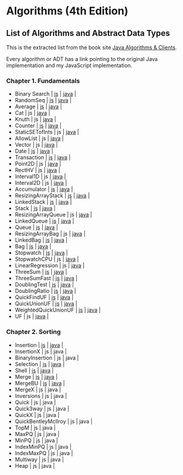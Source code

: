 # Algorithms (4th Edition)

## List of Algorithms and Abstract Data Types

This is the extracted list from the book site [Java Algorithms & Clients](https://algs4.cs.princeton.edu/code/).

Every algorithm or ADT has a link pointing to the original Java implementation and my JavaScript implementation.

### Chapter 1. Fundamentals

* Binary Search | [js](/src/algorithms/binary-search/binary-search.js) | [java](https://algs4.cs.princeton.edu/code/edu/princeton/cs/algs4/BinarySearch.java.html) |
* RandomSeq | [js](/src/examples/test-clients/random-seq.client.js) | [java](https://algs4.cs.princeton.edu/code/edu/princeton/cs/algs4/RandomSeq.java.html) |
* Average | [js](/src/examples/test-clients/average.client.js) | [java](https://algs4.cs.princeton.edu/code/edu/princeton/cs/algs4/Average.java.html) |
* Cat | js | [java](https://algs4.cs.princeton.edu/code/edu/princeton/cs/algs4/Cat.java.html) |
* Knuth | js | [java](https://algs4.cs.princeton.edu/code/edu/princeton/cs/algs4/Knuth.java.html) |
* Counter | [js](/src/adts/counter/counter.js) | [java](https://algs4.cs.princeton.edu/code/edu/princeton/cs/algs4/Counter.java.html) |
* StaticSETofInts | js | [java](https://algs4.cs.princeton.edu/code/edu/princeton/cs/algs4/StaticSETofInts.java.html) |
* AllowList | js | [java](https://algs4.cs.princeton.edu/code/edu/princeton/cs/algs4/Allowlist.java.html) |
* Vector | js | [java](https://algs4.cs.princeton.edu/code/edu/princeton/cs/algs4/Vector.java.html) |
* Date | [js](/src/adts/basic-date/basic-date.js) | [java](https://algs4.cs.princeton.edu/code/edu/princeton/cs/algs4/Date.java.html) |
* Transaction | [js](/src/adts/transaction/transaction.js) | [java](https://algs4.cs.princeton.edu/code/edu/princeton/cs/algs4/Transaction.java.html) |
* Point2D | js | [java](https://algs4.cs.princeton.edu/code/edu/princeton/cs/algs4/Point2D.java.html) |
* RectHV | js | [java](https://algs4.cs.princeton.edu/code/edu/princeton/cs/algs4/RectHV.java.html) |
* Interval1D | js | [java](https://algs4.cs.princeton.edu/code/edu/princeton/cs/algs4/Interval1D.java.html) |
* Interval2D | js | [java](https://algs4.cs.princeton.edu/code/edu/princeton/cs/algs4/Interval2D.java.html) |
* Accumulator | [js](/src/adts/accumulator/accumulator.js) | [java](https://algs4.cs.princeton.edu/code/edu/princeton/cs/algs4/Accumulator.java.html) |
* ResizingArrayStack | [js](/src/adts/resizable-array-stack/resizable-array-stack.js) | [java](https://algs4.cs.princeton.edu/code/edu/princeton/cs/algs4/ResizingArrayStack.java.html) |
* LinkedStack | [js](/src/adts/stack/stack.js) | [java](https://algs4.cs.princeton.edu/code/edu/princeton/cs/algs4/LinkedStack.java.html) |
* Stack | [js](/src/adts/stack/stack.js) | [java](https://algs4.cs.princeton.edu/code/edu/princeton/cs/algs4/Stack.java.html) |
* ResizingArrayQueue | js | [java](https://algs4.cs.princeton.edu/code/edu/princeton/cs/algs4/ResizingArrayQueue.java.html) |
* LinkedQueue | [js](/src/adts/queue/queue.js) | [java](https://algs4.cs.princeton.edu/code/edu/princeton/cs/algs4/LinkedQueue.java.html) |
* Queue | [js](/src/adts/queue/queue.js) | [java](https://algs4.cs.princeton.edu/code/edu/princeton/cs/algs4/Queue.java.html) |
* ResizingArrayBag | js | [java](https://algs4.cs.princeton.edu/code/edu/princeton/cs/algs4/ResizingArrayBag.java.html) |
* LinkedBag | [js](/src/adts/bag/bag.js) | [java](https://algs4.cs.princeton.edu/code/edu/princeton/cs/algs4/LinkedBag.java.html) |
* Bag | [js](/src/adts/bag/bag.js) | [java](https://algs4.cs.princeton.edu/code/edu/princeton/cs/algs4/Bag.java.html) |
* Stopwatch | [js](/src/adts/stop-watch/stop-watch.js) | [java](https://algs4.cs.princeton.edu/code/edu/princeton/cs/algs4/Stopwatch.java.html) |
* StopwatchCPU | js | [java](https://algs4.cs.princeton.edu/code/edu/princeton/cs/algs4/StopwatchCPU.java.html) |
* LinearRegression | js | [java](https://algs4.cs.princeton.edu/code/edu/princeton/cs/algs4/LinearRegression.java.html) |
* ThreeSum | [js](/src/algorithms/three-sum/three-sum.js) | [java](https://algs4.cs.princeton.edu/code/edu/princeton/cs/algs4/ThreeSum.java.html) |
* ThreeSumFast | [js](/src/algorithms/three-sum-fast/three-sum-fast.js) | [java](https://algs4.cs.princeton.edu/code/edu/princeton/cs/algs4/ThreeSumFast.java.html) |
* DoublingTest | [js](/src/examples/experiments/doubling-test.experiment.js) | [java](https://algs4.cs.princeton.edu/code/edu/princeton/cs/algs4/DoublingTest.java.html) |
* DoublingRatio | [js](/src/examples/experiments/doubling-ratio.experiment.js) | [java](https://algs4.cs.princeton.edu/code/edu/princeton/cs/algs4/DoublingRatio.java.html) |
* QuickFindUF | [js](/src/algorithms/union-find/union-find.js) | [java](https://algs4.cs.princeton.edu/code/edu/princeton/cs/algs4/QuickFindUF.java.html) |
* QuickUnionUF | [js](/src/algorithms/union-find-quick/union-find-quick.js) | [java](https://algs4.cs.princeton.edu/code/edu/princeton/cs/algs4/QuickUnionUF.java.html) |
* WeightedQuickUnionUF | [js](/src/algorithms/union-find-weighted/union-find-weighted.js) | [java](https://algs4.cs.princeton.edu/code/edu/princeton/cs/algs4/WeightedQuickUnionUF.java.html) |
* UF | js | [java](https://algs4.cs.princeton.edu/code/edu/princeton/cs/algs4/UF.java.html) |

### Chapter 2. Sorting

* Insertion | [js](/src/algorithms/insertion-sort/insertion-sort.js) | [java](https://algs4.cs.princeton.edu/code/edu/princeton/cs/algs4/Insertion.java.html) |
* InsertionX | js | java |
* BinaryInsertion | js | java |
* Selection | [js](/src/algorithms/selection-sort/selection-sort.js) | [java](https://algs4.cs.princeton.edu/code/edu/princeton/cs/algs4/Selection.java.html) |
* Shell | [js](/src/algorithms/shell-sort/shell-sort.js) | [java](https://algs4.cs.princeton.edu/code/edu/princeton/cs/algs4/Shell.java.html) |
* Merge | [js](/src/algorithms/merge-sort/merge-sort.js) | [java](https://algs4.cs.princeton.edu/code/edu/princeton/cs/algs4/Merge.java.html) |
* MergeBU | [js](/src/algorithms/merge-sort-bu/merge-sort-bu.js) | [java](https://algs4.cs.princeton.edu/code/edu/princeton/cs/algs4/MergeBU.java.html) |
* MergeX | js | java |
* Inversions | js | java |
* Quick | js | java |
* Quick3way | js | java |
* QuickX | js | java |
* QuickBentleyMcIlroy | js | java |
* TopM | js | java |
* MaxPQ | js | java |
* MinPQ | js | java |
* IndexMinPQ | js | java |
* IndexMaxPQ | js | java |
* Multiway | js | java |
* Heap | js | java |
